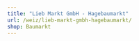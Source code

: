 ```yaml
---
title: "Lieb Markt GmbH - Hagebaumarkt"
url: /weiz/lieb-markt-gmbh-hagebaumarkt/
shop: Baumarkt
---
```

